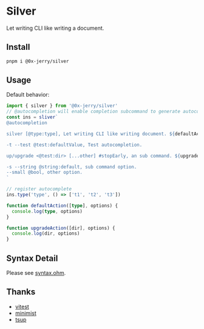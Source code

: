 # Silver

Let writing CLI like writing a document.

## Install

```sh
pnpm i @0x-jerry/silver
```

## Usage

Default behavior:

```ts
import { silver } from '@0x-jerry/silver'
// @autocompletion will enable completion subcommand to generate autocomplete script
const ins = sliver`
@autocompletion

silver [@type:type], Let writing CLI like writing document. ${defaultAction}

-t --test @test:defaultValue, Test autocompletion.

up/upgrade <@test:dir> [...other] #stopEarly, an sub command. ${upgradeAction}

-s --string @string:default, sub command option.
--small @bool, other option.
`

// register autocomplete
ins.type('type', () => ['t1', 't2', 't3'])

function defaultAction([type], options) {
  console.log(type, options)
}

function upgradeAction([dir], options) {
  console.log(dir, options)
}
```

## Syntax Detail

Please see [syntax.ohm](./src/grammar//syntax.ohm).

## Thanks

- [vitest](https://vitest.dev/)
- [minimist](https://github.com/minimistjs/minimist)
- [tsup](https://tsup.egoist.dev)
